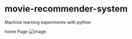 # movie-recommender-system
Machine learning experiments with python

home Page
![image](https://github.com/LIMON-714/movie-recommender-system/assets/81027586/f42f4933-ec1c-4cbb-8535-7e4ce2bfe378)

